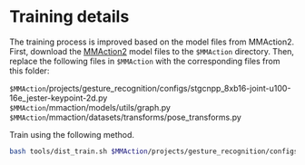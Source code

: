 # Training details
The training process is improved based on the model files from MMAction2. First, download the [MMAction2](https://github.com/open-mmlab/mmaction2/tree/main) model files to the `$MMAction` directory. Then, replace the following files in `$MMAction` with the corresponding files from this folder:

`$MMAction`/projects/gesture_recognition/configs/stgcnpp_8xb16-joint-u100-16e_jester-keypoint-2d.py  
`$MMAction`/mmaction/models/utils/graph.py  
`$MMAction`/mmaction/datasets/transforms/pose_transforms.py

Train using the following method.
```bash
bash tools/dist_train.sh $MMAction/projects/gesture_recognition/configs/stgcnpp_8xb16-joint-u100-80e_jester-keypoint-2d.py 8
```
